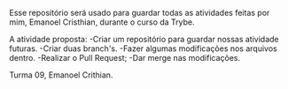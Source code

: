 Esse repositório será usado para guardar todas as atividades feitas por mim, Emanoel Cristhian, durante o curso da Trybe.

A atividade proposta:
  -Criar um repositório para guardar nossas atividade futuras.
  -Criar duas branch's.
  -Fazer algumas modificações nos arquivos dentro.
  -Realizar o Pull Request;
  -Dar merge nas modificações.

Turma 09, Emanoel Crithian.
